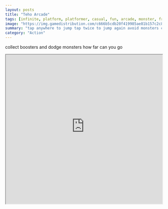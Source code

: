 ```yaml
---
layout: posts
title: "Teho Arcade"
tags: [infinite, platform, platformer, casual, fun, arcade, monster, free, online, games, oyna, game, free, games, play, play, games]
image: "https://img.gamedistribution.com/c666b5cdb20f419985ae81b157c2c8e0-512x384.jpeg"
summary: "tap anywhere to jump tap twice to jump again avoid monsters collect cans collect boosters  free online games oyna game free games play play games"
category: "Action"
---
```


collect boosters and dodge monsters how far can you go

<iframe width="100%" height="480px;" src="https://html5.gamedistribution.com/c666b5cdb20f419985ae81b157c2c8e0/"></iframe>